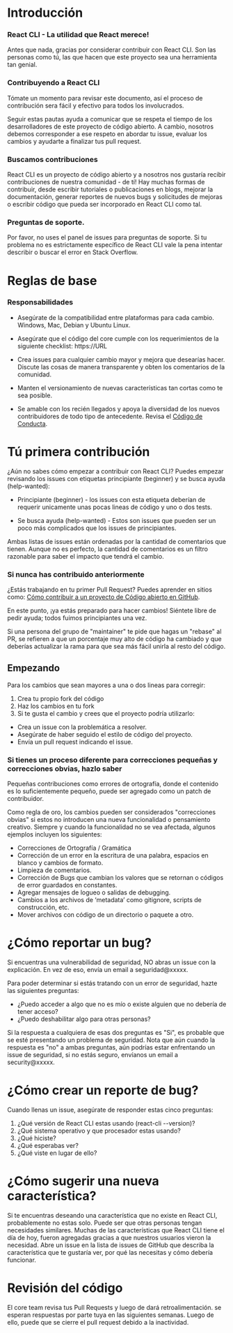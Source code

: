 # Introducción

### React CLI - La utilidad que React merece!

Antes que nada, gracias por considerar contribuir con React CLI. Son las personas como tú, las que hacen que este proyecto sea una herramienta tan genial.


### Contribuyendo a React CLI

Tómate un momento para revisar este documento, así el proceso de contribución sera fácil y efectivo para todos los involucrados.

Seguir estas pautas ayuda a comunicar que se respeta el tiempo de los desarrolladores de este proyecto de código abierto. A cambio, nosotros debemos corresponder a ese respeto en abordar tu issue, evaluar los cambios y ayudarte a finalizar tus pull request.


### Buscamos contribuciones

React CLI es un proyecto de código abierto y a nosotros nos gustaría recibir contribuciones de nuestra comunidad - de tí! Hay muchas formas de contribuir, desde escribir tutoriales o publicaciones en blogs, mejorar la documentación, generar reportes de nuevos bugs y solicitudes de mejoras o escribir código que pueda ser incorporado en React CLI como tal.


### Preguntas de soporte.

Por favor, no uses el panel de issues para preguntas de soporte. Si tu problema no es estrictamente específico de React CLI vale la pena intentar describir o buscar el error en Stack Overflow.


# Reglas de base

### Responsabilidades

*	Asegúrate de la compatibilidad entre plataformas para cada cambio. Windows, Mac, Debian y Ubuntu Linux.

*	Asegúrate que el código del core cumple con los requerimientos de la siguiente checklist: https://URL

*	Crea issues para cualquier cambio mayor y mejora que desearías hacer. Discute las cosas de manera transparente y obten los comentarios de la comunidad.

*	Manten el versionamiento de nuevas características tan cortas como te sea posible.

*	Se amable con los recién llegados y apoya la diversidad de los nuevos contribuidores de todo tipo de antecedente. Revisa el [Código de Conducta](https://URL).


# Tú primera contribución

¿Aún no sabes cómo empezar a contribuir con React CLI? Puedes empezar revisando los issues con etiquetas principiante (beginner) y se busca ayuda (help-wanted):

*	Principiante (beginner) - los issues con esta etiqueta deberían de requerir unicamente unas pocas lineas de código y uno o dos tests.

*	Se busca ayuda (help-wanted) - Estos son issues que pueden ser un poco más complicados que los issues de principiantes.


Ambas listas de issues están ordenadas por la cantidad de comentarios que tienen. Aunque no es perfecto, la cantidad de comentarios es un filtro razonable para saber el impacto que tendrá el cambio.

### Si nunca has contribuido anteriormente

¿Estás trabajando en tu primer Pull Request? Puedes aprender en sitios como: [Cómo contribuir a un proyecto de Código abierto en GitHub](https://egghead.io/series/how-to-contribute-to-an-open-source-project-on-github).

En este punto, ¡ya estás preparado para hacer cambios! Siéntete libre de pedir ayuda; todos fuimos principiantes una vez.

Si una persona del grupo de "maintainer" te pide que hagas un "rebase" al PR, se refieren a que un porcentaje muy alto de código ha cambiado y que deberías actualizar la rama para que sea más fácil unirla al resto del código.


## Empezando

Para los cambios que sean mayores a una o dos lineas para corregir:

1.	Crea tu propio fork del código
2.	Haz los cambios en tu fork
3.	Si te gusta el cambio y crees que el proyecto podría utilizarlo:

   * Crea un issue con la problemática a resolver.
   * Asegúrate de haber seguido el estilo de código del proyecto.
   * Envía un pull request indicando el issue.


### Si tienes un proceso diferente para correcciones pequeñas y correcciones obvias, hazlo saber

Pequeñas contribuciones como errores de ortografía, donde el contenido es lo suficientemente pequeño, puede ser agregado como un patch de contribuidor.

Como regla de oro, los cambios pueden ser considerados "correcciones obvias" si estos no introducen una nueva funcionalidad o pensamiento creativo. Siempre y cuando la funcionalidad no se vea afectada, algunos ejemplos incluyen los siguientes:

* Correcciones de Ortografía / Gramática
* Corrección de un error en la escritura de una palabra, espacios en blanco y cambios de formato.
* Limpieza de comentarios.
* Corrección de Bugs que cambian los valores que se retornan o códigos de error guardados en constantes.
* Agregar mensajes de logueo o salidas de debugging.
* Cambios a los archivos de ‘metadata’ como gitignore, scripts de construcción, etc.
* Mover archivos con código de un directorio o paquete a otro.


# ¿Cómo reportar un bug?

Si encuentras una vulnerabilidad de seguridad, NO abras un issue con la explicación. En vez de eso, envía un email a seguridad@xxxxx.

Para poder determinar si estás tratando con un error de seguridad, hazte las siguientes preguntas:
*	¿Puedo acceder a algo que no es mío o existe alguien que no debería de tener acceso?
*	¿Puedo deshabilitar algo para otras personas?

Si la respuesta a cualquiera de esas dos preguntas es "Si", es probable que se esté presentando un problema de seguridad. Nota que aún cuando la respuesta es "no" a ambas preguntas, aún podrías estar enfrentando un issue de seguridad, si no estás seguro, envíanos un email a security@xxxxx.


# ¿Cómo crear un reporte de bug?

Cuando llenas un issue, asegúrate de responder estas cinco preguntas:
1.	¿Qué versión de React CLI estas usando (react-cli --version)?
2.	¿Qué sistema operativo y que procesador estas usando?
3.	¿Qué hiciste?
4.	¿Qué esperabas ver?
5.	¿Qué viste en lugar de ello?


# ¿Cómo sugerir una nueva característica?

Si te encuentras deseando una característica que no existe en React CLI, probablemente no estas solo. Puede ser que otras personas tengan necesidades similares. Muchas de las características que React CLI tiene el día de hoy, fueron agregadas gracias a que nuestros usuarios vieron la necesidad. Abre un issue en la lista de issues de GitHub que describa la característica que te gustaría ver, por qué las necesitas y cómo debería funcionar.


# Revisión del código

El core team revisa tus Pull Requests y luego de dará retroalimentación.  se esperan respuestas por parte tuya en las siguientes semanas. Luego de ello, puede que se cierre el pull request debido a la inactividad.

